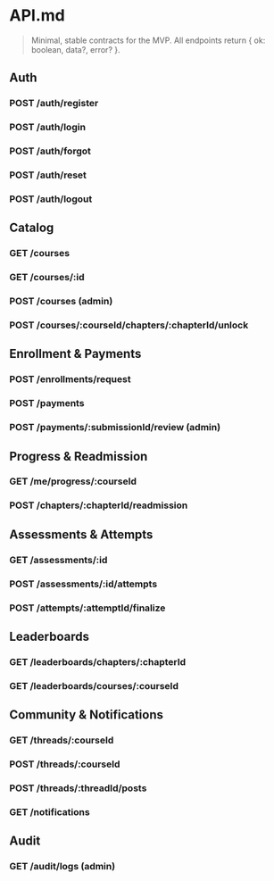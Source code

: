 # API.md

> Minimal, stable contracts for the MVP. All endpoints return { ok: boolean, data?, error? }.

## Auth
### POST /auth/register
### POST /auth/login
### POST /auth/forgot
### POST /auth/reset
### POST /auth/logout

## Catalog
### GET /courses
### GET /courses/:id
### POST /courses (admin)
### POST /courses/:courseId/chapters/:chapterId/unlock

## Enrollment & Payments
### POST /enrollments/request
### POST /payments
### POST /payments/:submissionId/review (admin)

## Progress & Readmission
### GET /me/progress/:courseId
### POST /chapters/:chapterId/readmission

## Assessments & Attempts
### GET /assessments/:id
### POST /assessments/:id/attempts
### POST /attempts/:attemptId/finalize

## Leaderboards
### GET /leaderboards/chapters/:chapterId
### GET /leaderboards/courses/:courseId

## Community & Notifications
### GET /threads/:courseId
### POST /threads/:courseId
### POST /threads/:threadId/posts
### GET /notifications

## Audit
### GET /audit/logs (admin)
